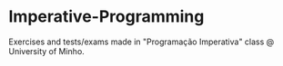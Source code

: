 # Imperative-Programming
Exercises and tests/exams made in "Programação Imperativa" class @ University of Minho.
